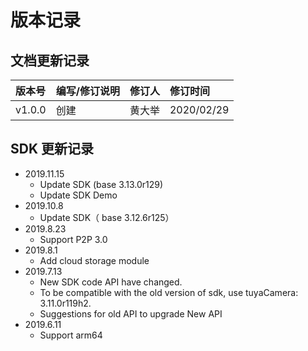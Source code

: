 # 版本记录




## 文档更新记录

| 版本号 | 编写/修订说明 | 修订人 | 修订时间   |
| :------ | :------------- | :------ | :---------- |
| v1.0.0 | 创建          | 黄大举 | 2020/02/29 |



## SDK 更新记录


- 2019.11.15
  - Update SDK (base 3.13.0r129)
  - Update SDK Demo
- 2019.10.8
  - Update SDK（ base 3.12.6r125）
- 2019.8.23
  - Support P2P 3.0
- 2019.8.1
  - Add cloud storage module
- 2019.7.13
  - New SDK code API have changed.
  - To be compatible with the old version of sdk, use tuyaCamera: 3.11.0r119h2.
  - Suggestions for old API to upgrade New API
- 2019.6.11
  - Support arm64